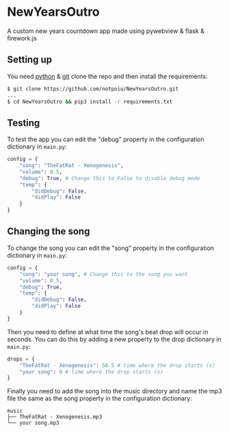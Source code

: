 # NewYearsOutro
A custom new years countdown app made using pywebview &amp; flask &amp; firework.js

## Setting up
You need [python](https://www.python.org/) & [git](https://git-scm.com/)
clone the repo and then install the requirements:
```bash
$ git clone https://github.com/notpoiu/NewYearsOutro.git
...
$ cd NewYearsOutro && pip3 install -r requirements.txt
```

## Testing
To test the app you can edit the "debug" property in the configuration dictionary in `main.py`:
```python
config = {
    "song": "TheFatRat - Xenogenesis",
    "volume": 0.5,
    "debug": True, # Change this to False to disable debug mode
    "temp": {
        "didDebug": False,
        "didPlay": False
    }
}
```

## Changing the song
To change the song you can edit the "song" property in the configuration dictionary in `main.py`:
```python
config = {
    "song": "your song", # Change this to the song you want
    "volume": 0.5,
    "debug": True,
    "temp": {
        "didDebug": False,
        "didPlay": False
    }
}
```
Then you need to define at what time the song's beat drop will occur in seconds.
You can do this by adding a new property to the drop dictionary in `main.py`:
```python
drops = {
    "TheFatRat - Xenogenesis": 58.5 # time where the drop starts (s)
    "your song": 0 # time where the drop starts (s)
}
```
Finally you need to add the song into the music directory and name the mp3 file the same as the song property in the configuration dictionary:
```
music
├── TheFatRat - Xenogenesis.mp3
└── your song.mp3
```